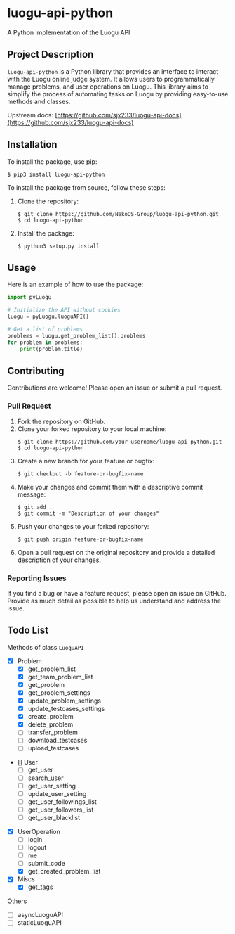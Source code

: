 # luogu-api-python
A Python implementation of the Luogu API

## Project Description

`luogu-api-python` is a Python library that provides an interface to interact with the Luogu online judge system. It allows users to programmatically manage problems, and user operations on Luogu. This library aims to simplify the process of automating tasks on Luogu by providing easy-to-use methods and classes.

Upstream docs: [https://github.com/sjx233/luogu-api-docs](https://github.com/sjx233/luogu-api-docs)

## Installation

To install the package, use pip:

```commandline
$ pip3 install luogu-api-python
```

To install the package from source, follow these steps:

1. Clone the repository:
    ```commandline
    $ git clone https://github.com/NekoOS-Group/luogu-api-python.git
    $ cd luogu-api-python
    ```

2. Install the package:
    ```commandline
    $ python3 setup.py install
    ```

## Usage

Here is an example of how to use the package:

```python
import pyLuogu

# Initialize the API without cookies
luogu = pyLuogu.luoguAPI()

# Get a list of problems
problems = luogu.get_problem_list().problems
for problem in problems:
    print(problem.title)
```

## Contributing

Contributions are welcome! Please open an issue or submit a pull request.

### Pull Request

1. Fork the repository on GitHub.
2. Clone your forked repository to your local machine:
    ```commandline
    $ git clone https://github.com/your-username/luogu-api-python.git
    $ cd luogu-api-python
    ```
3. Create a new branch for your feature or bugfix:
    ```commandline
    $ git checkout -b feature-or-bugfix-name
    ```
4. Make your changes and commit them with a descriptive commit message:
    ```commandline
    $ git add .
    $ git commit -m "Description of your changes"
    ```
5. Push your changes to your forked repository:
    ```commandline
    $ git push origin feature-or-bugfix-name
    ```
6. Open a pull request on the original repository and provide a detailed description of your changes.

### Reporting Issues

If you find a bug or have a feature request, please open an issue on GitHub. Provide as much detail as possible to help us understand and address the issue.

## Todo List

Methods of class `LuoguAPI`

 - [x] Problem
   - [x] get_problem_list
   - [x] get_team_problem_list 
   - [x] get_problem
   - [x] get_problem_settings
   - [x] update_problem_settings
   - [x] update_testcases_settings
   - [x] create_problem
   - [x] delete_problem
   - [ ] transfer_problem
   - [ ] download_testcases
   - [ ] upload_testcases
 - [] User
   - [ ] get_user
   - [ ] search_user
   - [ ] get_user_setting
   - [ ] update_user_setting
   - [ ] get_user_followings_list
   - [ ] get_user_followers_list
   - [ ] get_user_blacklist
 - [x] UserOperation
   - [ ] login
   - [ ] logout
   - [ ] me
   - [ ] submit_code
   - [x] get_created_problem_list
 - [x] Miscs
   - [x] get_tags

Others

 - [ ] asyncLuoguAPI
 - [ ] staticLuoguAPI
